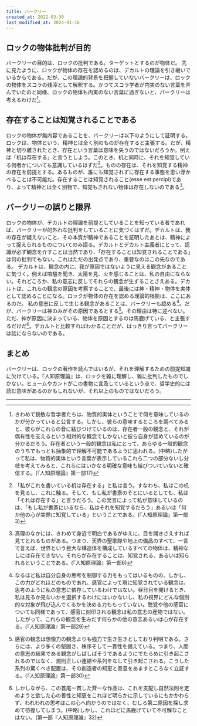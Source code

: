 ```yaml
---
title: バークリー
created_at: 2022-03-30
last_modified_at: 2024-01-16
---
```


## ロックの物体批判が目的

バークリーの目的は、ロックの批判である。ターゲットとするのが物体だ。
先に見たように、ロックが物体の存在を認めるのは、デカルトの理論を引き継いでいるからである。だが、この理論的背景を把握していないバークリーは、ロックの物体をスコラの残滓として解釈する。かつてスコラ学者が内実のない言葉を弄んでいたのと同様、ロックの物体も内実のない言葉に過ぎないと、バークリーは考えるわけだ[^ref1]。

[^ref1]:きわめて鋭敏な哲学者たちは、物質的実体ということで何を意味しているのかが分かっていると公言する。しかし、彼らの意味するところを調べてみると、彼らがこれらの音に結びつけているのは、存在者一般の観念と、それが偶有性を支えるという相対的な概念でしかないと彼ら自身が認めているのが分かるだろう。存在者という一般的観念は私にとって、あらゆる一般的観念のうちでもっとも抽象的で理解不可能であるように思われる。(中略)したがって私は、物質的実体という言葉が表示しているこれら二つの部分ないし分枝を考えてみると、これらにはいかなる明確な意味も結びついていないと確信する。(『人知原理論』第一部17)

## 存在することは知覚されることである

ロックの物体が無内容であることを、バークリーは以下のようにして証明する。
ロックは、物体という、精神とは全く別のものが存在すると主張する。だが、精神と切り離されたとき、存在という言葉は意味を失うのではないだろうか。例えば「机は存在する」と言うとしよう。このとき、机と同時に、それを知覚している何者かについても意識しているはずだ[^ref2]。ものの存在は、それを知覚する精神の存在を前提とする。あるものが、誰にも知覚されずに存在する事態を思い浮かべることは不可能だ。存在することは知覚されること(esse est percipi)であり、よって精神とは全く別物で、知覚もされない物体は存在しないのである[^ref3]。

[^ref2]:「私がこれを書いている机は存在する」と私は言う。すなわち、私はこの机を見るし、これに触る。そして、もし私が書斎のそとにいるとしても、私は「それは存在する」と言うだろう。この発言によって私が意味しているのは、「もし私が書斎にいるなら、私はそれを知覚するだろう」あるいは「何か他の心が実際に知覚している」ということである。(『人知原理論』第一部3)

[^ref3]:真理のなかには、きわめて身近で明白であるがゆえに、目を開きさえすれば見てとれるものがある。つまり、天界の聖歌隊や地上の備品のすべて、一言で言えば、世界という巨大な構造体を構成しているすべての物体は、精神なしには存在できない。それらが存在することは、知覚される、あるいは知られるということである。(『人知原理論』第一部6)

## バークリーの誤りと限界

ロックの物体が、デカルトの理論を前提としていることを知っている者であれば、バークリーが的外れな批判をしていることに気づくはずだ。デカルトは、我の存在が疑えないこと、その本質が精神であることを証明したあとは、精神によって捉えられるものについてのみ語る。デカルトとデカルト主義者にとって、認識が必ず観念を介すことは当然であり、「存在することは知覚されることである」は何の批判でもない。これはただの出発点であり、重要なのはこの先なのである。
デカルトは、観念の内に、我が原因ではないように見える観念があることに気づく。例えば喧騒を聞き、太陽を見、火を感じることは、私の自由にならない。それどころか、私の意志に反してそれらの観念が生ずることさえある。デカルトは、これらの観念の原因を考察することで、最後には神・精神・物体を実体として認めることになる。ロックが物体の存在を認める理論的根拠は、ここにあるのだ。
私の意志に反して生じる観念があることは、バークリーも認める[^ref4]。だが、バークリーは神のみがその原因であるとする[^ref5]。その理由は特に述べない。ただ、神が原因に決まっている、物体を原因とするのは馬鹿げている、と主張するだけだ[^ref6]。デカルトと比較すればわかることだが、はっきり言ってバークリーは話にならないのである。

[^ref4]:なるほど私は自分自身の思考を制御する力をもってはいるものの、しかし、この力がどれほどのものであれ、感官によって現に知覚されている観念は、思考のように私の意志に依存しているわけではない。昼日目を開けるとき、私は見るか見ないかを選択するわけにはいかないし、私の視界にどんな個別的な対象が飛び込んでくるかを決める力ももっていない。聴覚や他の感官についても同様であって、感官に刻印される観念は私の意志の産物ではない。したがって、これらの観念を生みだす何らかの他の意志あるいは心が存在する。(『人知原理論』第一部29)

[^ref5]:感官の観念は想像力の観念よりも強力で生き生きとしており判明である。さらには、より多くの堅固さ、秩序そして一貫性を備えている。つまり、人間の意志の結果である観念がしばしばそうであるようにでたらめに引き起こされるのではなく、規則正しい連結や系列をなして引き起こされる。こうした系列の驚くべき配置は、その創造者の知恵と善意をあますところなく立証する。(『人知原理論』第一部30)

[^ref6]:しかしながら、この首尾一貫した斉一な作品は、これを支配し自然法則を定めようと欲した心の善性と知恵をこれほど明らかに示しているにもかかわらず、われわれの思考はこの心へ向かうのではなく、むしろ第二原因を探し求めて彷徨してしまう。(中略)しかし、これほどに馬鹿げていて不可解なことはない。(第一部『人知原理論』32)

## まとめ

バークリーは、ロックの著作を読んではいるが、それを理解するための前提知識に欠けている。『人知原理論』は、ロックを雑に理解し、雑に批判したものでしかない。ヒュームやカントがこの書物に言及しているという点で、哲学史的には読む意味があるのかもしれないが、それ以上のものではないだろう。

---